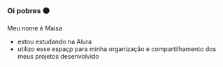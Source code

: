 ### Oi pobres ⚫

  Meu nome é Maisa
- estou estudando na Alura
- utilizo esse espaçp para minha organização e compartilhamento dos meus projetos desenvolvido 
